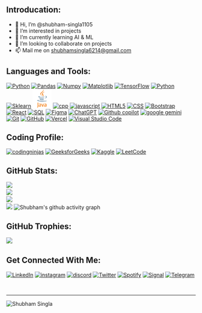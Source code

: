 ## Introducation:

- 👋 Hi, I’m @shubham-singla1105
- 👀 I’m interested in projects
- 🌱 I’m currently learning AI & ML
- 💞️ I’m looking to collaborate on projects
- 📫 Mail me on shubhamsingla6214@gmail.com

## Languages and Tools:

[<img alt="Python" src="https://img.shields.io/badge/Python-FFD43B?style=for-the-badge&logo=python&logoColor=blue" />][Python]
[<img alt="Pandas"  src="https://img.shields.io/badge/Pandas-2C2D72?style=for-the-badge&logo=pandas&logoColor=white" />][Pandas]
[<img alt="Numpy" src="https://img.shields.io/badge/Numpy-777BB4?style=for-the-badge&logo=numpy&logoColor=white" />][Numpy]
[<img alt="Matplotlib" src="https://img.shields.io/badge/Matplotlib-%23ffffff.svg?style=for-the-badge&logo=Matplotlib&logoColor=black" />][Matplotlib]
[<img alt="TensorFlow" src="https://img.shields.io/badge/TensorFlow-FF6F00?style=for-the-badge&logo=TensorFlow&logoColor=white" />][TensorFlow]
[<img alt="Python" src="https://img.shields.io/badge/Flask-000000?style=for-the-badge&logo=flask&logoColor=white" />][Flask]
[<img alt="Sklearn" src="https://img.shields.io/badge/scikit_learn-F7931E?style=for-the-badge&logo=scikit-learn&logoColor=white" />][scikit-learn]
[<img alt="Java" width="50 px" src="https://raw.githubusercontent.com/github/explore/80688e429a7d4ef2fca1e82350fe8e3517d3494d/topics/java/java.png" />][Java]
[<img alt="cpp" src="https://img.shields.io/badge/C%2B%2B-00599C?style=for-the-badge&logo=c%2B%2B&logoColor=white" />][cpp]
[<img alt="javascript" src="https://img.shields.io/badge/JavaScript-323330?style=for-the-badge&logo=javascript&logoColor=F7DF1E" />][javascript]
[<img alt="HTML5"  src="https://img.shields.io/badge/HTML5-E34F26?style=for-the-badge&logo=html5&logoColor=white" />][HTML5]
[<img alt="CSS" src="https://img.shields.io/badge/CSS3-1572B6?style=for-the-badge&logo=css3&logoColor=white" />][CSS]
[<img alt="Bootstrap" src="https://img.shields.io/badge/Bootstrap-563D7C?style=for-the-badge&logo=bootstrap&logoColor=white" />][Bootstrap]
[<img alt="React" src="https://img.shields.io/badge/React-20232A?style=for-the-badge&logo=react&logoColor=61DAFB" />][React]
[<img alt="SQL" src="https://img.shields.io/badge/Sqlite-003B57?style=for-the-badge&logo=sqlite&logoColor=white" />][sql]
[<img alt="Figma" src="https://img.shields.io/badge/Figma-F24E1E?style=for-the-badge&logo=figma&logoColor=white" />][Figma]
[<img alt="ChatGPT" src="https://img.shields.io/badge/ChatGPT-74aa9c?style=for-the-badge&logo=openai&logoColor=white" />][ChatGPT]
[<img alt="Github copilot" src="https://img.shields.io/badge/github%20copilot-000000?style=for-the-badge&logo=githubcopilot&logoColor=white0" />][github copilot]
[<img alt="google gemini" src="https://img.shields.io/badge/Google%20Gemini-8E75B2?style=for-the-badge&logo=googlegemini&logoColor=white" />][google gemini]
[<img alt="Git" src="https://img.shields.io/badge/GIT-E44C30?style=for-the-badge&logo=git&logoColor=white" />][Git]
[<img alt="GitHub" src="https://img.shields.io/badge/GitHub-100000?style=for-the-badge&logo=github&logoColor=white" />][GitHub]
[<img alt="Vercel" src="https://img.shields.io/badge/Vercel-000000?style=for-the-badge&logo=vercel&logoColor=white" />][Vercel]
[<img alt="Visual Studio Code" src="https://img.shields.io/badge/VSCode-0078D4?style=for-the-badge&logo=visual%20studio%20code&logoColor=white" />][Visual Studio Code]


## Coding Profile:

<a href="https://www.naukri.com/code360/profile/a6457ca1-4e92-4209-ab7a-91e8f39c7269">![codingninjas](https://img.shields.io/badge/coding%20ninjas-DD6620?style=for-the-badge&logo=codingninjas&logoColor=white)<a/>
<a href="https://www.geeksforgeeks.org/user/shailsharma/">![GeeksforGeeks](https://img.shields.io/badge/GeeksforGeeks-298D46?style=for-the-badge&logo=geeksforgeeks&logoColor=white)<a/>
<a href="https://www.kaggle.com/shail2604">![Kaggle](https://img.shields.io/badge/Kaggle-035a7d?style=for-the-badge&logo=kaggle&logoColor=white)</a>
<a href="https://leetcode.com/u/shail020604/">![LeetCode](https://img.shields.io/badge/-LeetCode-FFA116?style=for-the-badge&logo=LeetCode&logoColor=black)</a>


## GitHub Stats:
![](https://github-readme-stats.vercel.app/api?username=shubham-singla1105&theme=radical&hide_border=true&include_all_commits=true&count_private=true)<br/>
![](https://github-readme-streak-stats.herokuapp.com?user=shubham-singla1105&theme=radical&hide_border=true)<br/>
![](https://github-readme-stats.vercel.app/api/top-langs/?username=shubham-singla1105&theme=radical&hide_border=true&include_all_commits=true&count_private=true&layout=compact)<br/>
![](https://stats.quine.sh/shubham-singla1105/github?theme=dark)
![Shubham's github activity graph](https://github-readme-activity-graph.vercel.app/graph?username=shubham-singla1105&theme=react-dark)

## GitHub Trophies:
![](https://github-profile-trophy.vercel.app/?username=shubham-singla1105&theme=radical&no-frame=true&no-bg=true&margin-w=4)

## Get Connected With Me:

<a href="https://www.linkedin.com/in/shail-sharma-607175250/">![LinkedIn](https://img.shields.io/badge/linkedin-%230077B5.svg?style=for-the-badge&logo=linkedin&logoColor=white)<a/>
<a href="https://www.instagram.com/shail_sharma_2604/">![instagram](https://img.shields.io/badge/Instagram-%23E4405F.svg?style=for-the-badge&logo=Instagram&logoColor=white)<a/>
<a href="https://discord.com/users/826749398645604352">![discord](https://img.shields.io/badge/Discord-%235865F2.svg?style=for-the-badge&logo=discord&logoColor=white)<a/>
<a href="https://twitter.com/shail020604">![Twitter](https://img.shields.io/badge/Twitter-1DA1F2?style=for-the-badge&logo=twitter&logoColor=white)<a/>
<a href="https://open.spotify.com/user/31aj3pfkjgfocnwidnhs5hepcrfe?si=7lMZtkM2QK6YxtP1QQUJpg">![Spotify](https://img.shields.io/badge/Spotify-1ED760?&style=for-the-badge&logo=spotify&logoColor=white)</a>
<a href="https://signal.me/#eu/k97H4FglQMDmaATj3ZgwkIJnDmeUDN4hI3L5gWp06gwYQMHyaCNBhb0SnHLzuuiQ">![Signal](https://img.shields.io/badge/Signal-3A76F0?style=for-the-badge&logo=signal&logoColor=white)</a>
<a href="https://t.me/Shailsharma2604">![Telegram](https://img.shields.io/badge/Telegram-2CA5E0?style=for-the-badge&logo=telegram&logoColor=white)<a/>

[Visual Studio Code]: https://code.visualstudio.com/download
[Git]: https://git-scm.com/downloads
[Github]: https://desktop.github.com/
[Python]: https://www.python.org/downloads/
[HTML5]: https://en.wikipedia.org/wiki/HTML
[CSS]: https://en.wikipedia.org/wiki/CSS
[javascript]: https://en.wikipedia.org/wiki/JavaScript
[twitch]: https://www.twitch.tv/ig_frostxd
[cpp]: https://sourceforge.net/projects/orwelldevcpp/
[sql]: https://dev.mysql.com/doc/
[docker]: https://docs.docker.com
[Numpy]: https://numpy.org/doc/
[Pandas]: https://pandas.pydata.org/docs/
[Java]: https://docs.oracle.com/en/java/
[Bootstrap]: https://getbootstrap.com
[Flask]: https://flask.palletsprojects.com/en/3.0.x/
[Matplotlib]: https://matplotlib.org
[scikit-learn]: https://scikit-learn.org/stable/
[ChatGPT]: https://chatgpt.com/
[google gemini]: https://gemini.google.com/
[github copilot]: https://github.com/features/copilot
[TensorFlow]: https://www.tensorflow.org/
[Vercel]: https://vercel.com/
[Figma]: https://www.figma.com/
[React]: https://react.dev/
<br />

---

<p align="left"> <img src="https://komarev.com/ghpvc/?username=shubham-singla1105&label=Profile%20views&color=0e75b6&style=flat" alt="Shubham Singla" /> </p>
